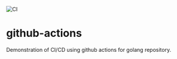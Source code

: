![CI](https://github.com/sonasingh46/github-actions/workflows/CI/badge.svg)
# github-actions
Demonstration of CI/CD using github actions for golang repository. 

